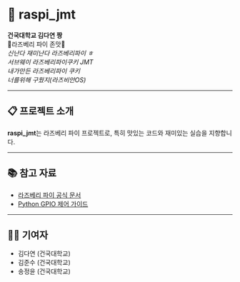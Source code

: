 # 🍓 raspi_jmt

**건국대학교 김다연 짱**  
🍓라즈베리 파이 존맛🍓  
_신난다 재미난다 라즈베리파이 ㅎ_  
_서브웨이 라즈베리파이쿠키 JMT_  
_내가만든 라즈베리파이 쿠키_  
_너를위해 구웠지(라즈비안OS)_  

---

## 📋 프로젝트 소개

**raspi_jmt**는 라즈베리 파이 프로젝트로, 특히 맛있는 코드와 재미있는 실습을 지향합니다.  

---

## 📚 참고 자료
- [라즈베리 파이 공식 문서](https://www.raspberrypi.org/documentation/)
- [Python GPIO 제어 가이드](https://source-gpio-control.com)

---

## 👩‍💻 기여자
- 김다연 (건국대학교)
- 김준수 (건국대학교)
- 송정윤 (건국대학교)
